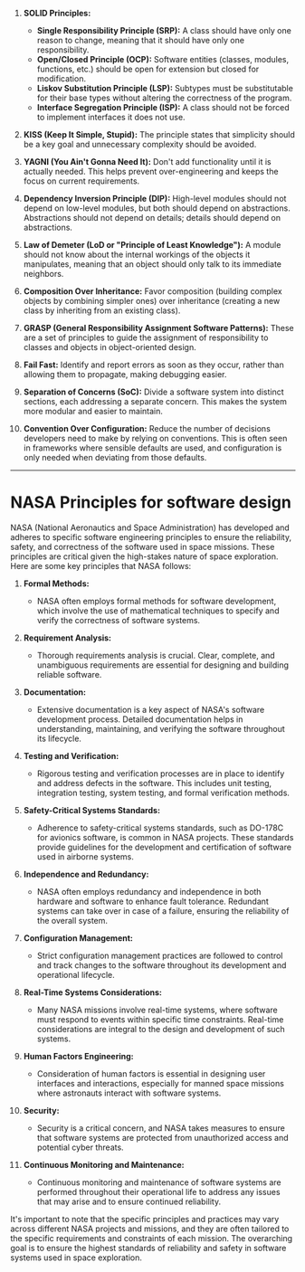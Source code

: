 
1. **SOLID Principles:**
   - **Single Responsibility Principle (SRP):** A class should have only one reason to change, meaning that it should have only one responsibility.
   - **Open/Closed Principle (OCP):** Software entities (classes, modules, functions, etc.) should be open for extension but closed for modification.
   - **Liskov Substitution Principle (LSP):** Subtypes must be substitutable for their base types without altering the correctness of the program.
   - **Interface Segregation Principle (ISP):** A class should not be forced to implement interfaces it does not use.

2. **KISS (Keep It Simple, Stupid):** The principle states that simplicity should be a key goal and unnecessary complexity should be avoided.

3. **YAGNI (You Ain't Gonna Need It):** Don't add functionality until it is actually needed. This helps prevent over-engineering and keeps the focus on current requirements.

4. **Dependency Inversion Principle (DIP):** High-level modules should not depend on low-level modules, but both should depend on abstractions. Abstractions should not depend on details; details should depend on abstractions.

5. **Law of Demeter (LoD or "Principle of Least Knowledge"):** A module should not know about the internal workings of the objects it manipulates, meaning that an object should only talk to its immediate neighbors.

6. **Composition Over Inheritance:** Favor composition (building complex objects by combining simpler ones) over inheritance (creating a new class by inheriting from an existing class).

7. **GRASP (General Responsibility Assignment Software Patterns):** These are a set of principles to guide the assignment of responsibility to classes and objects in object-oriented design.

8. **Fail Fast:** Identify and report errors as soon as they occur, rather than allowing them to propagate, making debugging easier.

9. **Separation of Concerns (SoC):** Divide a software system into distinct sections, each addressing a separate concern. This makes the system more modular and easier to maintain.

10. **Convention Over Configuration:** Reduce the number of decisions developers need to make by relying on conventions. This is often seen in frameworks where sensible defaults are used, and configuration is only needed when deviating from those defaults.

---

# NASA Principles for software design
NASA (National Aeronautics and Space Administration) has developed and adheres to specific software engineering principles to ensure the reliability, safety, and correctness of the software used in space missions. These principles are critical given the high-stakes nature of space exploration. Here are some key principles that NASA follows:

1. **Formal Methods:**
   - NASA often employs formal methods for software development, which involve the use of mathematical techniques to specify and verify the correctness of software systems.

2. **Requirement Analysis:**
   - Thorough requirements analysis is crucial. Clear, complete, and unambiguous requirements are essential for designing and building reliable software.

3. **Documentation:**
   - Extensive documentation is a key aspect of NASA's software development process. Detailed documentation helps in understanding, maintaining, and verifying the software throughout its lifecycle.

4. **Testing and Verification:**
   - Rigorous testing and verification processes are in place to identify and address defects in the software. This includes unit testing, integration testing, system testing, and formal verification methods.

5. **Safety-Critical Systems Standards:**
   - Adherence to safety-critical systems standards, such as DO-178C for avionics software, is common in NASA projects. These standards provide guidelines for the development and certification of software used in airborne systems.

6. **Independence and Redundancy:**
   - NASA often employs redundancy and independence in both hardware and software to enhance fault tolerance. Redundant systems can take over in case of a failure, ensuring the reliability of the overall system.

7. **Configuration Management:**
   - Strict configuration management practices are followed to control and track changes to the software throughout its development and operational lifecycle.

8. **Real-Time Systems Considerations:**
   - Many NASA missions involve real-time systems, where software must respond to events within specific time constraints. Real-time considerations are integral to the design and development of such systems.

9. **Human Factors Engineering:**
   - Consideration of human factors is essential in designing user interfaces and interactions, especially for manned space missions where astronauts interact with software systems.

10. **Security:**
    - Security is a critical concern, and NASA takes measures to ensure that software systems are protected from unauthorized access and potential cyber threats.

11. **Continuous Monitoring and Maintenance:**
    - Continuous monitoring and maintenance of software systems are performed throughout their operational life to address any issues that may arise and to ensure continued reliability.

It's important to note that the specific principles and practices may vary across different NASA projects and missions, and they are often tailored to the specific requirements and constraints of each mission. The overarching goal is to ensure the highest standards of reliability and safety in software systems used in space exploration.
